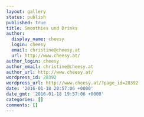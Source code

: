 ```yaml
---
layout: gallery
status: publish
published: true
title: Smoothies und Drinks
author:
  display_name: cheesy
  login: cheesy
  email: christine@cheesy.at
  url: http://www.cheesy.at/
author_login: cheesy
author_email: christine@cheesy.at
author_url: http://www.cheesy.at/
wordpress_id: 28392
wordpress_url: http://www.cheesy.at/?page_id=28392
date: '2016-01-18 20:57:06 +0000'
date_gmt: '2016-01-18 19:57:06 +0000'
categories: []
comments: []
---
```

